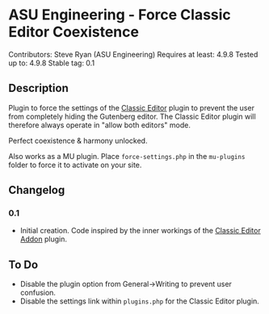 # ASU Engineering - Force Classic Editor Coexistence

Contributors: Steve Ryan (ASU Engineering)
Requires at least: 4.9.8
Tested up to: 4.9.8
Stable tag: 0.1

## Description

Plugin to force the settings of the [Classic Editor](https://wordpress.org/plugins/classic-editor/) plugin to prevent the user from completely hiding the Gutenberg editor. The Classic Editor plugin will therefore always operate in "allow both editors" mode.

Perfect coexistence &amp; harmony unlocked.

Also works as a MU plugin. Place `force-settings.php` in the `mu-plugins` folder to force it to activate on your site.

## Changelog

### 0.1

* Initial creation. Code inspired by the inner workings of the [Classic Editor Addon](https://wordpress.org/plugins/classic-editor-addon/) plugin.

## To Do

* Disable the plugin option from General->Writing to prevent user confusion.
* Disable the settings link within `plugins.php` for the Classic Editor plugin.